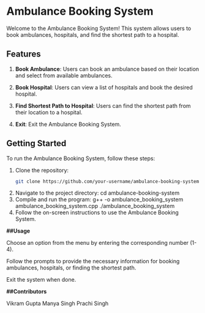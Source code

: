 # Ambulance Booking System

Welcome to the Ambulance Booking System! This system allows users to book ambulances, hospitals, and find the shortest path to a hospital.

## Features

1. **Book Ambulance**: Users can book an ambulance based on their location and select from available ambulances.

2. **Book Hospital**: Users can view a list of hospitals and book the desired hospital.

3. **Find Shortest Path to Hospital**: Users can find the shortest path from their location to a hospital.

4. **Exit**: Exit the Ambulance Booking System.

## Getting Started

To run the Ambulance Booking System, follow these steps:

1. Clone the repository:
   ```bash
   git clone https://github.com/your-username/ambulance-booking-system.git
2. Navigate to the project directory:
     cd ambulance-booking-system
3. Compile and run the program:
     g++ -o ambulance_booking_system ambulance_booking_system.cpp
     ./ambulance_booking_system
4. Follow the on-screen instructions to use the Ambulance Booking System.

**##Usage**

Choose an option from the menu by entering the corresponding number (1-4).

Follow the prompts to provide the necessary information for booking ambulances, hospitals, or finding the shortest path.

Exit the system when done.

**##Contributors**


Vikram Gupta
Manya Singh
Prachi Singh

